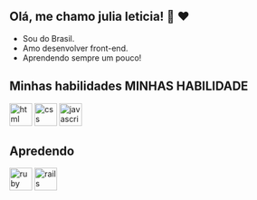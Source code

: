 ## Olá, me chamo julia leticia! 👋 :heart:

- Sou do Brasil.
- Amo desenvolver front-end.
- Aprendendo sempre um pouco!
  

## Minhas habilidades MINHAS HABILIDADE
<img src="https://cdn.icon-icons.com/icons2/2415/PNG/512/html_original_wordmark_logo_icon_146478.png" alt="html" width="40" height="40" style="max-width:100%;"></img>
<img src="https://cdn.icon-icons.com/icons2/2107/PNG/512/file_type_css_icon_130661.png" alt="css" width="40" height="40" style="max-width:100%;"></img>
<img src="https://cdn.icon-icons.com/icons2/2108/PNG/512/javascript_icon_130900.png" alt="javascript" width="40" height="40" style="max-width:100%;"></img>

## Apredendo
<img src="https://cdn.icon-icons.com/icons2/2107/PNG/512/file_type_ruby_icon_130186.png" alt="ruby" width="40" height="40" style="max-width:100%;"></img>
<img src="https://cdn.icon-icons.com/icons2/2107/PNG/512/file_type_rails_icon_130210.png" alt="rails" width="40" height="40" style="max-width:100%;"></img>
        


